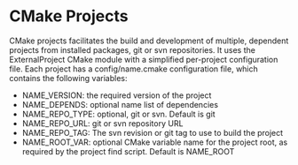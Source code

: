 # CMake Projects

CMake projects facilitates the build and development of multiple,
dependent projects from installed packages, git or svn repositories. It uses the
ExternalProject CMake module with a simplified per-project configuration
file. Each project has a config/name.cmake configuration file, which
contains the following variables:

* NAME\_VERSION: the required version of the project
* NAME\_DEPENDS: optional name list of dependencies
* NAME\_REPO\_TYPE: optional, git or svn. Default is git
* NAME\_REPO\_URL: git or svn repository URL
* NAME\_REPO\_TAG: The svn revision or git tag to use to build the project
* NAME\_ROOT\_VAR: optional CMake variable name for the project root,
  as required by the project find script. Default is  NAME\_ROOT

